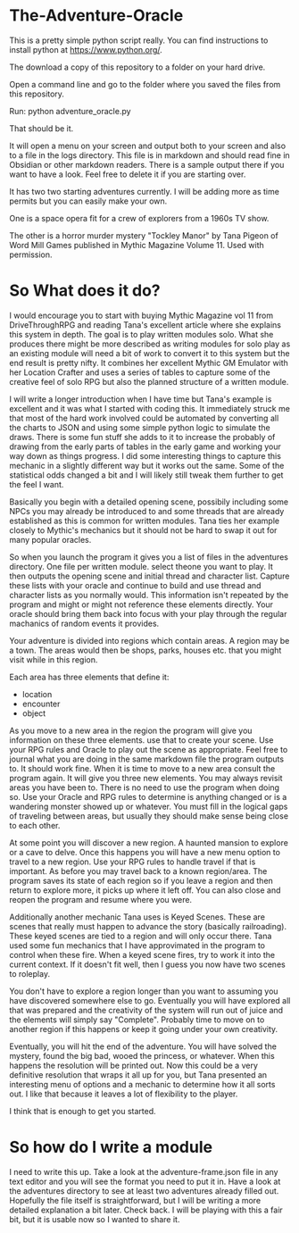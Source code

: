 # The-Adventure-Oracle

This is a pretty simple python script really. You can find instructions to install python at https://www.python.org/.

The download a copy of this repository to a folder on your hard drive.

Open a command line and go to the folder where you saved the files from this repository.

Run:
python adventure_oracle.py

That should be it.

It will open a menu on your screen and output both to your screen and also to a file in the logs directory. This file is in markdown and should read fine in Obsidian or other markdown readers. There is a sample output there if you want to have a look. Feel free to delete it if you are starting over.

It has two two starting adventures currently. I will be adding more as time permits but you can easily make your own.

One is a space opera fit for a crew of explorers from a 1960s TV show.

The other is a horror murder mystery "Tockley Manor" by Tana Pigeon of Word Mill Games published in Mythic Magazine Volume 11. Used with permission.

# So What does it do?

I would encourage you to start with buying Mythic Magazine vol 11 from DriveThroughRPG and reading Tana's excellent article where she explains this system in depth. The goal is to play written modules solo. What she produces there might be more described as writing modules for solo play as an existing module will need a bit of work to convert it to this system but the end result is pretty nifty. It combines her excellent Mythic GM Emulator with her Location Crafter and uses a series of tables to capture some of the creative feel of solo RPG but also the planned structure of a written module. 

I will write a longer introduction when I have time but Tana's example is excellent and it was what I started with coding this. It immediately struck me that most of the hard work involved could be automated by converting all the charts to JSON and using some simple python logic to simulate the draws. There is some fun stuff she adds to it to increase the probably of drawing from the early parts of tables in the early game and working your way down as things progress. I did some interesting things to capture this mechanic in a slightly different way but it works out the same. Some of the statistical odds changed a bit and I will likely still tweak them further to get the feel I want.

Basically you begin with a detailed opening scene, possibily including some NPCs you may already be introduced to and some threads that are already established as this is common for written modules. Tana ties her example closely to Mythic's mechanics but it should not be hard to swap it out for many popular oracles. 

So when you launch the program it gives you a list of files in the adventures directory. One file per written module. select theone you want to play. It then outputs the opening scene and initial thread and character list. Capture these lists with your oracle and continue to build and use thread and character lists as you normally would. This information isn't repeated by the program and might or might not reference these elements directly. Your oracle should bring them back into focus with your play through the regular machanics of random events it provides. 

Your adventure is divided into regions which contain areas. A region may be a town. The areas would then be shops, parks, houses etc. that you might visit while in this region.

Each area has three elements that define it:
- location
- encounter
- object

As you move to a new area in the region the program will give you information on these three elements. use that to create your scene. Use your RPG rules and Oracle to play out the scene as appropriate. Feel free to journal what you are doing in the same markdown file the program outputs to. It should work fine. When it is time to move to a new area consult the program again. It will give you three new elements. You may always revisit areas you have been to. There is no need to use the program when doing so. Use your Oracle and RPG rules to determine is anything changed or is a wandering monster showed up or whatever. You must fill in the logical gaps of traveling between areas, but usually they should make sense being close to each other.

At some point you will discover a new region. A haunted mansion to explore or a cave to delve. Once this happens you will have a new menu option to travel to a new region. Use your RPG rules to handle travel if that is important. As before you may travel back to a known region/area. The program saves its state of each region so if you leave a region and then return to explore more, it picks up where it left off. You can also close and reopen the program and resume where you were.  

Additionally another mechanic Tana uses is Keyed Scenes. These are scenes that really must happen to advance the story (basically railroading). These keyed scenes are tied to a region and will only occur there. Tana used some fun mechanics that I have approvimated in the program to control when these fire. When a keyed scene fires, try to work it into the current context. If it doesn't fit well, then I guess you now have two scenes to roleplay. 

You don't have to explore a region longer than you want to assuming you have discovered somewhere else to go. Eventually you will have explored all that was prepared and the creativity of the system will run out of juice and the elements will simply say "Complete". Probably time to move on to another region if this happens or keep it going under your own creativity. 

Eventually, you will hit the end of the adventure. You will have solved the mystery, found the big bad, wooed the princess, or whatever. When this happens the resolution will be printed out. Now this could be a very definitive resolution that wraps it all up for you, but Tana presented an interesting menu of options and a mechanic to determine how it all sorts out. I like that because it leaves a lot of flexibility to the player.

I think that is enough to get you started.

# So how do I write a module

I need to write this up. Take a look at the adventure-frame.json file in any text editor and you will see the format you need to put it in. Have a look at the adventures directory to see at least two adventures already filled out. Hopefully the file itself is straightforward, but I will be writing a more detailed explanation a bit later. Check back. I will be playing with this a fair bit, but it is usable now so I wanted to share it.
